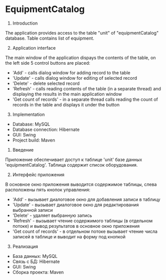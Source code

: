 # EquipmentCatalog

1. Introduction

The application provides access to the table "unit" of "equipmentCatalog" database. 
Table contains list of equipment.

2. Application interface

The main window of the application dispays the contents of the table, on the left side 5 control buttons are placed:
- 'Add' - calls dialog window for adding record to the table
- 'Update' - calls dialog window for editing of selected record
- 'Delete' - delete selected record
- 'Refresh' - calls reading contents of the table (in a separate thread) and displaying the results in the main application window
- 'Get count of records' - in a separate thread calls reading the count of records in the table and displays it under the button

3. Implementation

- Database: MySQL
- Database connection: Hibernate
- GUI: Swing
- Project build: Maven

1. Введение

Приложение обеспечивает доступ к таблице 'unit' базе данных 'equipmentCatalog'.
Таблица содержит список оборудования.

2. Интерфейс приложения

В основное окно приложения выводится содержимое таблицы, слева расположены пять 
кнопок управления:
- 'Add' - вызывает диалоговое окно для добавления записи в таблицу
- 'Update' - вызывает диалоговое окно для редактирования выбранной записи
- 'Delete' - удаляет выбранную запись
- 'Refresh' - вызывает чтение содержимого таблицы (в отдельном потоке)
и вывод результатов в основное окно приложения
- 'Get count of records' - в отдельном потоке вызывает чтение числа записей в 
таблице и выводит на форму под кнопкой

3. Реализация

- База данных: MySQL
- Связь с БД: Hibernate
- GUI: Swing
- Сборка проекта: Maven
